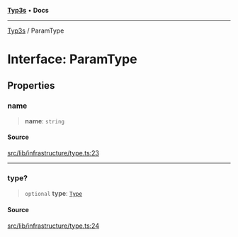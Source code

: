 [**Typ3s**](../README.md) • **Docs**

***

[Typ3s](../README.md) / ParamType

# Interface: ParamType

## Properties

### name

> **name**: `string`

#### Source

[src/lib/infrastructure/type.ts:23](https://github.com/data7expressions/typ3s/blob/109a62f/src/lib/infrastructure/type.ts#L23)

***

### type?

> `optional` **type**: [`Type`](../classes/Type.md)

#### Source

[src/lib/infrastructure/type.ts:24](https://github.com/data7expressions/typ3s/blob/109a62f/src/lib/infrastructure/type.ts#L24)
